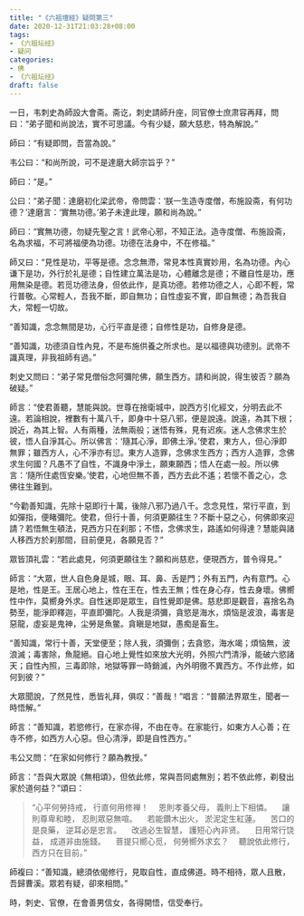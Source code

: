 ```yaml
---
title: "《六祖壇經》疑問第三"
date: 2020-12-31T21:03:28+08:00
tags: 
- 《六祖坛经》
- 疑问
categories: 
- 佛
- 《六祖坛经》
draft: false
---
```


一日，韦刺史為師設大會斋。斋讫，刺史請師升座，同官僚士庶肃容再拜，問曰：“弟子聞和尚說法，實不可思議。今有少疑，願大慈悲，特為解說。”

師曰：“有疑即問，吾當為說。”

韦公曰：“和尚所說，可不是達磨大師宗旨乎？”

師曰：“是。”

公曰：“弟子聞：達磨初化梁武帝，帝問雲：‘朕一生造寺度僧，布施設斋，有何功德？’達磨言：‘實無功德。’弟子未達此理，願和尚為說。”

師曰：“實無功德，勿疑先聖之言！武帝心邪，不知正法。造寺度僧、布施設斋，名為求福，不可將福便為功德。功德在法身中，不在修福。”

師又曰：“見性是功，平等是德。念念無滯，常見本性真實妙用，名為功德。內心谦下是功，外行於礼是德；自性建立萬法是功，心體離念是德；不離自性是功，應用無染是德。若觅功德法身，但依此作，是真功德。若修功德之人，心即不輕，常行普敬。心常輕人，吾我不斷，即自無功；自性虛妄不實，即自無德；為吾我自大，常輕一切故。

“善知識，念念無間是功，心行平直是德；自修性是功，自修身是德。

“善知識，功德須自性內見，不是布施供養之所求也。是以福德與功德別。武帝不識真理，非我祖師有過。”

刺史又問曰：“弟子常見僧俗念阿彌陀佛，願生西方。請和尚說，得生彼否？願為破疑。”

師言：“使君善聽，慧能與說。世尊在捨衛城中，說西方引化經文，分明去此不遠。若論相說，裡數有十萬八千，即身中十惡八邪，便是說遠。說遠，為其下根；說近，為其上智。人有兩種，法無兩般；迷悟有殊，見有迟疾。迷人念佛求生於彼，悟人自淨其心。所以佛言：‘隨其心淨，即佛土淨。’使君，東方人，但心淨即無罪；雖西方人，心不淨亦有愆。東方人造罪，念佛求生西方；西方人造罪，念佛求生何國？凡愚不了自性，不識身中淨土，願東願西；悟人在處一般。所以佛言：‘隨所住處恆安樂。’使君，心地但無不善，西方去此不遙；若懷不善之心，念佛往生難到。

“今勸善知識，先除十惡即行十萬，後除八邪乃過八千。念念見性，常行平直，到如彈指，便睹彌陀。使君，但行十善，何須更願往生？不斷十惡之心，何佛即來迎請？若悟無生頓法，見西方只在刹那；不悟，念佛求生，路遙如何得達？慧能與諸人移西方於刹那間，目前便見，各願見否？”

眾皆頂礼雲：“若此處見，何須更願往生？願和尚慈悲，便現西方，普令得見。”

師言：“大眾，世人自色身是城，眼、耳、鼻、舌是門；外有五門，內有意門。心是地，性是王。王居心地上，性在王在，性去王無；性在身心存，性去身壞。佛嚮性中作，莫嚮身外求。自性迷即是眾生，自性覺即是佛。慈悲即是觀音，喜捨名為勢至，能淨即釋迦，平直即彌陀。人我是須彌，貪慾是海水，煩恼是波浪，毒害是惡龍，虛妄是鬼神，尘勞是魚鳖。貪瞋是地獄，愚痴是畜生。

“善知識，常行十善，天堂便至；除人我，須彌倒；去貪慾，海水竭；煩恼無，波浪滅；毒害除，魚龍絕。自心地上覺性如來放大光明，外照六門清淨，能破六慾諸天；自性內照，三毒即除，地獄等罪一時銷滅，內外明徹不異西方。不作此修，如何到彼？”

大眾聞說，了然見性，悉皆礼拜，俱叹：“善哉！”唱言：“普願法界眾生，聞者一時悟解。”

師言：“善知識，若慾修行，在家亦得，不由在寺。在家能行，如東方人心善；在寺不修，如西方人心惡。但心清淨，即是自性西方。”

韦公又問：“在家如何修行？願為教授。”

師言：“吾與大眾說《無相頌》，但依此修，常與吾同處無別；若不依此修，剃發出家於道何益？”頌曰：

> “心平何勞持戒， 行直何用修禅！
> 　恩則孝養父母， 義則上下相憐。
> 　讓則尊卑和睦， 忍則眾惡無喧。
> 　若能鑽木出火， 淤泥定生紅蓮。
> 　苦口的是良藥， 逆耳必是忠言。
> 　改過必生智慧， 護短心內非贤。
> 　日用常行饶益， 成道非由施錢。
> 　菩提只嚮心觅， 何勞嚮外求玄？
> 　聽說依此修行， 西方只在目前。”

師複曰：“善知識，總須依偈修行，見取自性，直成佛道。時不相待，眾人且散，吾歸曹溪。眾若有疑，卻來相問。”

時，刺史、官僚，在會善男信女，各得開悟，信受奉行。